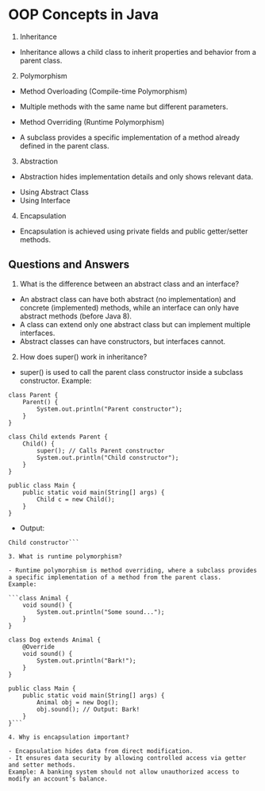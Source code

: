 # OOP Concepts in Java

1. Inheritance
- Inheritance allows a child class to inherit properties and behavior from a parent class.

2. Polymorphism
* Method Overloading (Compile-time Polymorphism)
* Multiple methods with the same name but different parameters.

* Method Overriding (Runtime Polymorphism)
- A subclass provides a specific implementation of a method already defined in the parent class.

3. Abstraction
- Abstraction hides implementation details and only shows relevant data.

* Using Abstract Class
* Using Interface

4. Encapsulation
- Encapsulation is achieved using private fields and public getter/setter methods.

## Questions and Answers
1. What is the difference between an abstract class and an interface?

- An abstract class can have both abstract (no implementation) and concrete (implemented) methods, while an interface can only have abstract methods (before Java 8).
- A class can extend only one abstract class but can implement multiple interfaces.
- Abstract classes can have constructors, but interfaces cannot.

2. How does super() work in inheritance?
- super() is used to call the parent class constructor inside a subclass constructor.
Example:
```
class Parent {
    Parent() {
        System.out.println("Parent constructor");
    }
}

class Child extends Parent {
    Child() {
        super(); // Calls Parent constructor
        System.out.println("Child constructor");
    }
}

public class Main {
    public static void main(String[] args) {
        Child c = new Child();
    }
}
```

- Output:
```Parent constructor
Child constructor```

3. What is runtime polymorphism?

- Runtime polymorphism is method overriding, where a subclass provides a specific implementation of a method from the parent class.
Example:

```class Animal {
    void sound() {
        System.out.println("Some sound...");
    }
}

class Dog extends Animal {
    @Override
    void sound() {
        System.out.println("Bark!");
    }
}

public class Main {
    public static void main(String[] args) {
        Animal obj = new Dog();
        obj.sound(); // Output: Bark!
    }
}```

4. Why is encapsulation important?

- Encapsulation hides data from direct modification.
- It ensures data security by allowing controlled access via getter and setter methods.
Example: A banking system should not allow unauthorized access to modify an account’s balance.